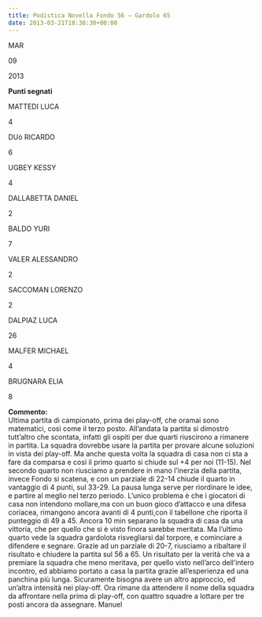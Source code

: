 ```yaml
---
title: Podistica Novella Fondo 56 – Gardolo 65
date: 2013-03-21T18:38:30+00:00
---
```

MAR

09

2013

**Punti segnati**

MATTEDI LUCA

4

DUò RICARDO

6

UGBEY KESSY

4

DALLABETTA DANIEL

2

BALDO YURI

7

VALER ALESSANDRO

2

SACCOMAN LORENZO

2

DALPIAZ LUCA

26

MALFER MICHAEL

4

BRUGNARA ELIA

8

**Commento:**  
Ultima partita di campionato, prima dei play-off, che oramai sono matematici, così come il terzo posto. All’andata la partita si dimostrò tutt’altro che scontata, infatti gli ospiti per due quarti riuscirono a rimanere in partita. La squadra dovrebbe usare la partita per provare alcune soluzioni in vista dei play-off. Ma anche questa volta la squadra di casa non ci sta a fare da comparsa e così il primo quarto si chiude sul +4 per noi (11-15). Nel secondo quarto non riusciamo a prendere in mano l’inerzia della partita, invece Fondo si scatena, e con un parziale di 22-14 chiude il quarto in vantaggio di 4 punti, sul 33-29. La pausa lunga serve per riordinare le idee, e partire al meglio nel terzo periodo. L’unico problema è che i giocatori di casa non intendono mollare,ma con un buon gioco d’attacco e una difesa coriacea, rimangono ancora avanti di 4 punti,con il tabellone che riporta il punteggio di 49 a 45. Ancora 10 min separano la squadra di casa da una vittoria, che per quello che si è visto finora sarebbe meritata. Ma l’ultimo quarto vede la squadra gardolota risvegliarsi dal torpore, e cominciare a difendere e segnare. Grazie ad un parziale di 20-7, riusciamo a ribaltare il risultato e chiudere la partita sul 56 a 65. Un risultato per la verità che va a premiare la squadra che meno meritava, per quello visto nell’arco dell’intero incontro, ed abbiamo portato a casa la partita grazie all’esperienza ed una panchina più lunga. Sicuramente bisogna avere un altro approccio, ed un’altra intensità nei play-off. Ora rimane da attendere il nome della squadra da affrontare nella prima di play-off, con quattro squadre a lottare per tre posti ancora da assegnare. Manuel